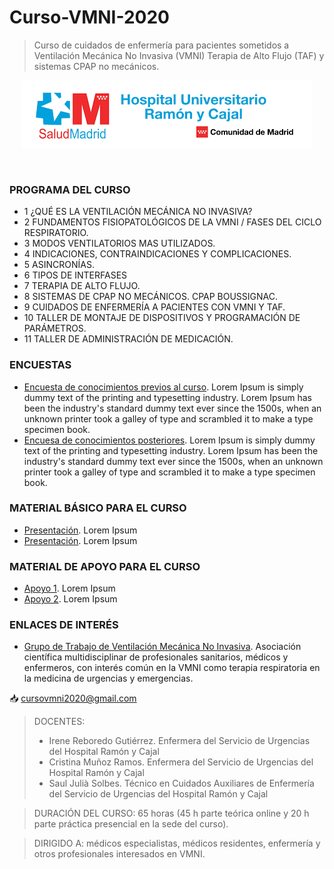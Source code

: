 # Curso-VMNI-2020
>Curso de cuidados de enfermería para pacientes sometidos a Ventilación Mecánica No Invasiva (VMNI) Terapia de Alto Flujo (TAF) y sistemas CPAP no mecánicos.
<div align="center">
		<a href="https://www.comunidad.madrid/hospital/ramonycajal/">
			<img src="https://github.com/Fmarquezbo/Curso-VMNI-2020/blob/main/IMA%CC%81GENES_/descarga.png"/>
		</a>
	</p>
	<br>
</div>

### PROGRAMA DEL CURSO
* 1 ¿QUÉ ES LA VENTILACIÓN MECÁNICA NO INVASIVA?
* 2 FUNDAMENTOS FISIOPATOLÓGICOS DE LA VMNI / FASES DEL CICLO RESPIRATORIO.
* 3 MODOS VENTILATORIOS MAS UTILIZADOS.
* 4 INDICACIONES, CONTRAINDICACIONES Y COMPLICACIONES.
* 5 ASINCRONÍAS.
* 6 TIPOS DE INTERFASES
* 7 TERAPIA DE ALTO FLUJO.
* 8 SISTEMAS DE CPAP NO MECÁNICOS. CPAP BOUSSIGNAC.
* 9 CUIDADOS DE ENFERMERÍA A PACIENTES CON VMNI Y TAF.
* 10 TALLER DE MONTAJE DE DISPOSITIVOS Y PROGRAMACIÓN DE PARÁMETROS.
* 11 TALLER DE ADMINISTRACIÓN DE MEDICACIÓN.
### ENCUESTAS
* [Encuesta de conocimientos previos al curso](https://eur-lex.europa.eu/legal-content/ES/TXT/PDF/?uri=OJ:L:2016:194:FULL&from=ES). Lorem Ipsum is simply dummy text of the printing and typesetting industry. Lorem Ipsum has been the industry's standard dummy text ever since the 1500s, when an unknown printer took a galley of type and scrambled it to make a type specimen book.
* [Encuesa de conocimientos posteriores](https://eur-lex.europa.eu/legal-content/ES/TXT/PDF/?uri=OJ:L:2016:194:FULL&from=ES). Lorem Ipsum is simply dummy text of the printing and typesetting industry. Lorem Ipsum has been the industry's standard dummy text ever since the 1500s, when an unknown printer took a galley of type and scrambled it to make a type specimen book.
### MATERIAL BÁSICO PARA EL CURSO
* [Presentación](https://eur-lex.europa.eu/legal-content/ES/TXT/PDF/?uri=OJ:L:2016:194:FULL&from=ES). Lorem Ipsum
* [Presentación](https://eur-lex.europa.eu/legal-content/ES/TXT/PDF/?uri=OJ:L:2016:194:FULL&from=ES). Lorem Ipsum
### MATERIAL DE APOYO PARA EL CURSO
* [Apoyo 1](https://eur-lex.europa.eu/legal-content/ES/TXT/PDF/?uri=OJ:L:2016:194:FULL&from=ES). Lorem Ipsum
* [Apoyo 2](https://eur-lex.europa.eu/legal-content/ES/TXT/PDF/?uri=OJ:L:2016:194:FULL&from=ES). Lorem Ipsum
### ENLACES DE INTERÉS
* [Grupo de Trabajo de Ventilación Mecánica No Invasiva](https://www.gtvmni.es/). Asociación científica multidisciplinar de profesionales sanitarios, médicos y enfermeros, con interés común en la VMNI como terapia respiratoria en la medicina de urgencias y emergencias.

:inbox_tray: cursovmni2020@gmail.com 

>DOCENTES:
>* Irene Reboredo Gutiérrez. Enfermera del Servicio de Urgencias del Hospital Ramón y Cajal
>* Cristina Muñoz Ramos. Enfermera del Servicio de Urgencias del Hospital Ramón y Cajal
>* Saul Julià Solbes. Técnico en Cuidados Auxiliares de Enfermería del Servicio de Urgencias del Hospital Ramón y Cajal

>DURACIÓN DEL CURSO: 65 horas (45 h parte teórica online y 20 h parte práctica presencial en la sede del curso).

>DIRIGIDO A: médicos especialistas, médicos residentes, enfermería y otros profesionales interesados en VMNI.



